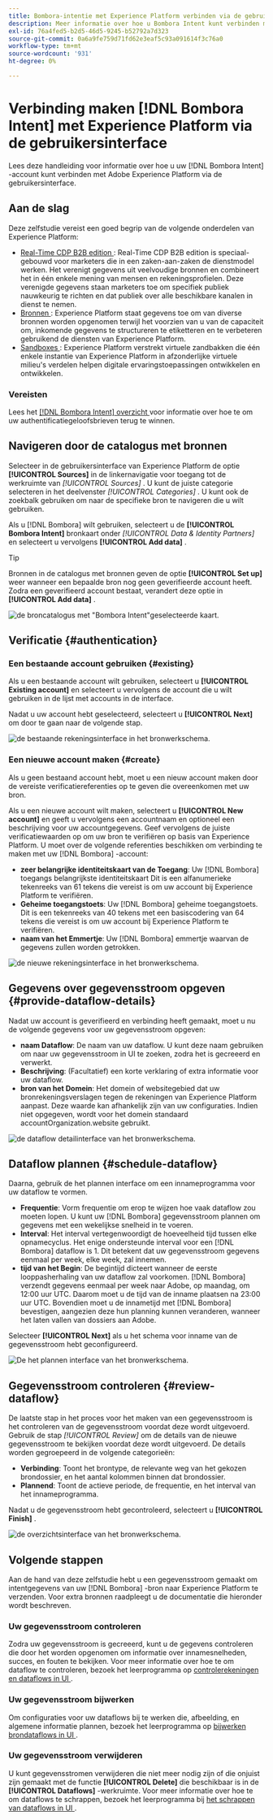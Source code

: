 ```yaml
---
title: Bombora-intentie met Experience Platform verbinden via de gebruikersinterface
description: Meer informatie over hoe u Bombora Intent kunt verbinden met Experience Platform
exl-id: 76a4fed5-b2d5-46d5-9245-b52792a7d323
source-git-commit: 0a6a9fe759d71fd62e3eaf5c93a091614f3c76a0
workflow-type: tm+mt
source-wordcount: '931'
ht-degree: 0%

---
```


# Verbinding maken [!DNL Bombora Intent] met Experience Platform via de gebruikersinterface

Lees deze handleiding voor informatie over hoe u uw [!DNL Bombora Intent] -account kunt verbinden met Adobe Experience Platform via de gebruikersinterface.

## Aan de slag

Deze zelfstudie vereist een goed begrip van de volgende onderdelen van Experience Platform:

* [ Real-Time CDP B2B edition ](../../../../../rtcdp/b2b-overview.md): Real-Time CDP B2B edition is speciaal-gebouwd voor marketers die in een zaken-aan-zaken de dienstmodel werken. Het verenigt gegevens uit veelvoudige bronnen en combineert het in één enkele mening van mensen en rekeningsprofielen. Deze verenigde gegevens staan marketers toe om specifiek publiek nauwkeurig te richten en dat publiek over alle beschikbare kanalen in dienst te nemen.
* [ Bronnen ](../../../../home.md): Experience Platform staat gegevens toe om van diverse bronnen worden opgenomen terwijl het voorzien van u van de capaciteit om, inkomende gegevens te structureren te etiketteren en te verbeteren gebruikend de diensten van Experience Platform.
* [ Sandboxes ](../../../../../sandboxes/home.md): Experience Platform verstrekt virtuele zandbakken die één enkele instantie van Experience Platform in afzonderlijke virtuele milieu&#39;s verdelen helpen digitale ervaringstoepassingen ontwikkelen en ontwikkelen.

### Vereisten

Lees het [[!DNL Bombora Intent]  overzicht ](../../../../connectors/data-partners/bombora.md) voor informatie over hoe te om uw authentificatiegeloofsbrieven terug te winnen.

## Navigeren door de catalogus met bronnen

Selecteer in de gebruikersinterface van Experience Platform de optie **[!UICONTROL Sources]** in de linkernavigatie voor toegang tot de werkruimte van *[!UICONTROL Sources]* . U kunt de juiste categorie selecteren in het deelvenster *[!UICONTROL Categories]* . U kunt ook de zoekbalk gebruiken om naar de specifieke bron te navigeren die u wilt gebruiken.

Als u [!DNL Bombora] wilt gebruiken, selecteert u de **[!UICONTROL Bombora Intent]** bronkaart onder *[!UICONTROL Data & Identity Partners]* en selecteert u vervolgens **[!UICONTROL Add data]** .

>[!TIP]
>
>Bronnen in de catalogus met bronnen geven de optie **[!UICONTROL Set up]** weer wanneer een bepaalde bron nog geen geverifieerde account heeft. Zodra een geverifieerd account bestaat, verandert deze optie in **[!UICONTROL Add data]** .

![ de broncatalogus met &quot;Bombora Intent&quot;geselecteerde kaart.](../../../../images/tutorials/create/bombora/catalog.png)

## Verificatie {#authentication}

### Een bestaande account gebruiken {#existing}

Als u een bestaande account wilt gebruiken, selecteert u **[!UICONTROL Existing account]** en selecteert u vervolgens de account die u wilt gebruiken in de lijst met accounts in de interface.

Nadat u uw account hebt geselecteerd, selecteert u **[!UICONTROL Next]** om door te gaan naar de volgende stap.

![ de bestaande rekeningsinterface in het bronwerkschema.](../../../../images/tutorials/create/bombora/existing.png)

### Een nieuwe account maken {#create}

Als u geen bestaand account hebt, moet u een nieuw account maken door de vereiste verificatiereferenties op te geven die overeenkomen met uw bron.

Als u een nieuwe account wilt maken, selecteert u **[!UICONTROL New account]** en geeft u vervolgens een accountnaam en optioneel een beschrijving voor uw accountgegevens. Geef vervolgens de juiste verificatiewaarden op om uw bron te verifiëren op basis van Experience Platform. U moet over de volgende referenties beschikken om verbinding te maken met uw [!DNL Bombora] -account:

* **zeer belangrijke identiteitskaart van de Toegang**: Uw [!DNL Bombora] toegangs belangrijkste identiteitskaart Dit is een alfanumerieke tekenreeks van 61 tekens die vereist is om uw account bij Experience Platform te verifiëren.
* **Geheime toegangstoets**: Uw [!DNL Bombora] geheime toegangstoets. Dit is een tekenreeks van 40 tekens met een basiscodering van 64 tekens die vereist is om uw account bij Experience Platform te verifiëren.
* **naam van het Emmertje**: Uw [!DNL Bombora] emmertje waarvan de gegevens zullen worden getrokken.

![ de nieuwe rekeningsinterface in het bronwerkschema.](../../../../images/tutorials/create/bombora/new.png)

## Gegevens over gegevensstroom opgeven {#provide-dataflow-details}

Nadat uw account is geverifieerd en verbinding heeft gemaakt, moet u nu de volgende gegevens voor uw gegevensstroom opgeven:

* **naam Dataflow**: De naam van uw dataflow. U kunt deze naam gebruiken om naar uw gegevensstroom in UI te zoeken, zodra het is gecreeerd en verwerkt.
* **Beschrijving**: (Facultatief) een korte verklaring of extra informatie voor uw dataflow.
* **bron van het Domein**: Het domein of websitegebied dat uw bronrekeningsverslagen tegen de rekeningen van Experience Platform aanpast. Deze waarde kan afhankelijk zijn van uw configuraties. Indien niet opgegeven, wordt voor het domein standaard accountOrganization.website gebruikt.

![ de dataflow detailinterface van het bronwerkschema.](../../../../images/tutorials/create/bombora/dataflow-detail.png)

## Dataflow plannen {#schedule-dataflow}

Daarna, gebruik de het plannen interface om een innameprogramma voor uw dataflow te vormen.

* **Frequentie**: Vorm frequentie om erop te wijzen hoe vaak dataflow zou moeten lopen. U kunt uw [!DNL Bombora] gegevensstroom plannen om gegevens met een wekelijkse snelheid in te voeren.
* **Interval**: Het interval vertegenwoordigt de hoeveelheid tijd tussen elke opnamecyclus. Het enige ondersteunde interval voor een [!DNL Bombora] dataflow is 1. Dit betekent dat uw gegevensstroom gegevens eenmaal per week, elke week, zal innemen.
* **tijd van het Begin**: De begintijd dicteert wanneer de eerste looppasherhaling van uw dataflow zal voorkomen. [!DNL Bombora] verzendt gegevens eenmaal per week naar Adobe, op maandag, om 12:00 uur UTC. Daarom moet u de tijd van de inname plaatsen na 23:00 uur UTC. Bovendien moet u de innametijd met [!DNL Bombora] bevestigen, aangezien deze hun planning kunnen veranderen, wanneer het laten vallen van dossiers aan Adobe.

Selecteer **[!UICONTROL Next]** als u het schema voor inname van de gegevensstroom hebt geconfigureerd.

![ De het plannen interface van het bronwerkschema.](../../../../images/tutorials/create/bombora/scheduling.png)

## Gegevensstroom controleren {#review-dataflow}

De laatste stap in het proces voor het maken van een gegevensstroom is het controleren van de gegevensstroom voordat deze wordt uitgevoerd. Gebruik de stap *[!UICONTROL Review]* om de details van de nieuwe gegevensstroom te bekijken voordat deze wordt uitgevoerd. De details worden gegroepeerd in de volgende categorieën:

* **Verbinding**: Toont het brontype, de relevante weg van het gekozen brondossier, en het aantal kolommen binnen dat brondossier.
* **Plannend**: Toont de actieve periode, de frequentie, en het interval van het innameprogramma.

Nadat u de gegevensstroom hebt gecontroleerd, selecteert u **[!UICONTROL Finish]** .

![ de overzichtsinterface van het bronwerkschema.](../../../../images/tutorials/create/bombora/review.png)

## Volgende stappen

Aan de hand van deze zelfstudie hebt u een gegevensstroom gemaakt om intentgegevens van uw [!DNL Bombora] -bron naar Experience Platform te verzenden. Voor extra bronnen raadpleegt u de documentatie die hieronder wordt beschreven.

### Uw gegevensstroom controleren

Zodra uw gegevensstroom is gecreeerd, kunt u de gegevens controleren die door het worden opgenomen om informatie over innamesnelheden, succes, en fouten te bekijken. Voor meer informatie over hoe te om dataflow te controleren, bezoek het leerprogramma op [ controlerekeningen en dataflows in UI ](../../../../../dataflows/ui/monitor-sources.md).

### Uw gegevensstroom bijwerken

Om configuraties voor uw dataflows bij te werken die, afbeelding, en algemene informatie plannen, bezoek het leerprogramma op [ bijwerken brondataflows in UI ](../../update-dataflows.md).

### Uw gegevensstroom verwijderen

U kunt gegevensstromen verwijderen die niet meer nodig zijn of die onjuist zijn gemaakt met de functie **[!UICONTROL Delete]** die beschikbaar is in de **[!UICONTROL Dataflows]** -werkruimte. Voor meer informatie over hoe te om dataflows te schrappen, bezoek het leerprogramma bij [ het schrappen van dataflows in UI ](../../delete.md).
